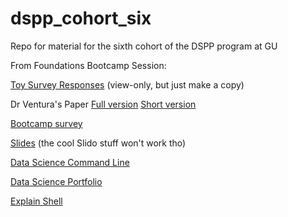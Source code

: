 # dspp_cohort_six
Repo for material for the sixth cohort of the DSPP program at GU

From Foundations Bootcamp Session:

[Toy Survey Responses](https://docs.google.com/spreadsheets/d/1FQKnooiTBj5JPhRVQaLZUqwz84tFkD09tIJKqJbnDQM/edit?resourcekey#gid=1965919105) 
(view-only, but just make a copy)

Dr Ventura's Paper [Full version](https://github.com/bhollan/dspp_cohort_six/files/12386990/KKSBVL_CSS_Full.pdf) [Short version](https://github.com/bhollan/dspp_cohort_six/files/12386991/KKSBVL_CSS_short.pdf)

[Bootcamp survey](https://forms.gle/aa6uSgGhXV8RGpW46)

[Slides](https://github.com/bhollan/dspp_cohort_six/blob/main/DSPP-IRL.pptm) (the cool Slido stuff won't work tho)

[Data Science Command Line](https://datascienceatthecommandline.com/)

[Data Science Portfolio](https://datascienceportfol.io)

[Explain Shell](https://explainshell.com/)
